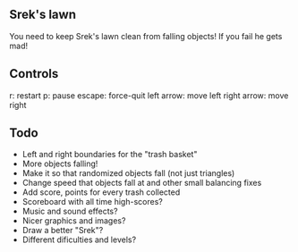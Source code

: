 ## Srek's lawn
You need to keep Srek's lawn clean from falling objects! If you fail he gets mad!

## Controls
r: restart
p: pause
escape: force-quit
left arrow: move left
right arrow: move right

## Todo
- Left and right boundaries for the "trash basket"
- More objects falling!
- Make it so that randomized objects fall (not just triangles)
- Change speed that objects fall at and other small balancing fixes
- Add score, points for every trash collected
- Scoreboard with all time high-scores?
- Music and sound effects?
- Nicer graphics and images?
- Draw a better "Srek"?
- Different dificulties and levels?